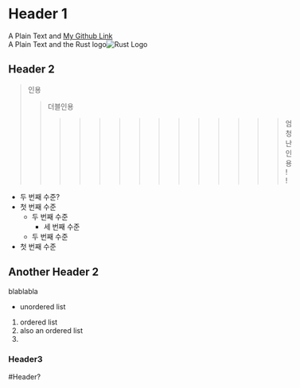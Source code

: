 # Header 1
A Plain Text and [My Github Link](https://github.com/mk0218)  
A Plain Text and the Rust logo![Rust Logo](https://foundation.rust-lang.org/img/rust-logo-blk.svg)

  ##       Header 2       
> 인용
>> 더블인용
>>>>>>>>>>>>>> 엄청난 인  용!!

  - 두 번째 수준?
- 첫 번째 수준
     - 두 번째 수준  
       - 세      번째 수준         
  - 두 번째 수준
- 첫 번째 수준

## Another Header 2
blablabla
* unordered list

1. ordered list
3. also an ordered list
2. 

### Header3

#Header?